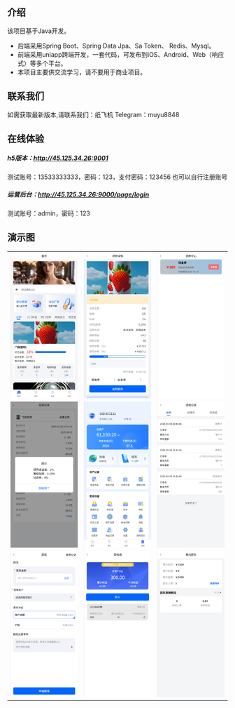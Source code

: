 ## 介绍

该项目基于Java开发。 

* 后端采用Spring Boot、Spring Data Jpa、Sa Token、 Redis、Mysql。
* 前端采用uniapp跨端开发，一套代码，可发布到iOS、Android、Web（响应式）等多个平台。
* 本项目主要供交流学习，请不要用于商业项目。

## 联系我们
如需获取最新版本,请联系我们：纸飞机 Telegram：muyu8848

## 在线体验
  
##### h5版本：http://45.125.34.26:9001
测试账号：13533333333，密码：123，支付密码：123456
也可以自行注册账号
##### 运营后台：http://45.125.34.26:9000/page/login
测试账号：admin，密码：123


## 演示图
<table>
    <tr>
        <td><img src="https://github.com/muyu8848/lc/blob/main/lc2409/1.jpg"/></td>
        <td><img src="https://github.com/muyu8848/lc/blob/main/lc2409/2.jpg"/></td>
<td><img src="https://github.com/muyu8848/lc/blob/main/lc2409/3.jpg"/></td>
    </tr>
<tr>
        <td><img src="https://github.com/muyu8848/lc/blob/main/lc2409/4.jpg"/></td>
        <td><img src="https://github.com/muyu8848/lc/blob/main/lc2409/5.jpg"/></td>
<td><img src="https://github.com/muyu8848/lc/blob/main/lc2409/6.jpg"/></td>
    </tr>
<tr>
        <td><img src="https://github.com/muyu8848/lc/blob/main/lc2409/7.jpg"/></td>
        <td><img src="https://github.com/muyu8848/lc/blob/main/lc2409/8.jpg"/></td>
<td><img src="https://github.com/muyu8848/lc/blob/main/lc2409/9.jpg"/></td>
    </tr>
	 
</table>



